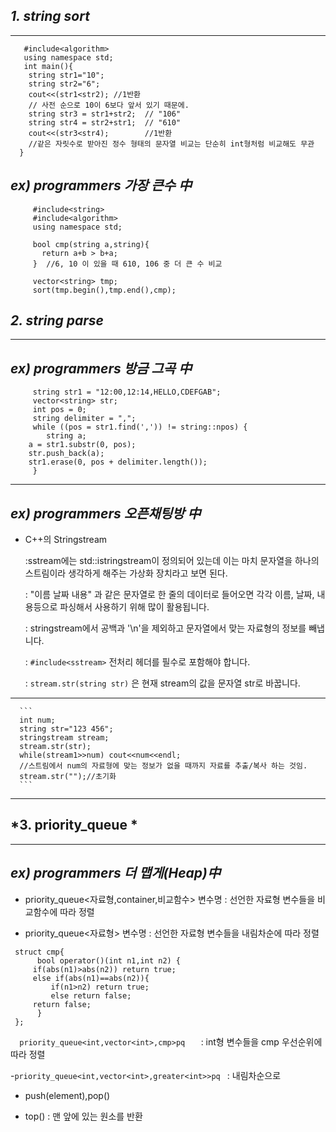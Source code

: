 ## *1. string sort*

<hr>

  ```#include<string> 
     #include<algorithm> 
     using namespace std;
     int main(){
      string str1="10";
      string str2="6";
      cout<<(str1<str2); //1반환 
      // 사전 순으로 10이 6보다 앞서 있기 때문에.
      string str3 = str1+str2;  // "106"
      string str4 = str2+str1;  // "610"
      cout<<(str3<str4);        //1반환
      //같은 자릿수로 받아진 정수 형태의 문자열 비교는 단순히 int형처럼 비교해도 무관
    }
```
    
## *ex) programmers 가장 큰수 中*
 
 ```
      #include<string>
      #include<algorithm>
      using namespace std;
      
      bool cmp(string a,string){
        return a+b > b+a;
      }  //6, 10 이 있을 때 610, 106 중 더 큰 수 비교
     
      vector<string> tmp;
      sort(tmp.begin(),tmp.end(),cmp);
 ```

## *2. string parse*

<hr>


## *ex) programmers 방금 그곡 中*


```
     string str1 = "12:00,12:14,HELLO,CDEFGAB"; 
     vector<string> str;
     int pos = 0;
     string delimiter = ",";
     while ((pos = str1.find(',')) != string::npos) {
     	string a;
	a = str1.substr(0, pos);
	str.push_back(a);
	str1.erase(0, pos + delimiter.length());
     }
```


<hr>


## *ex) programmers 오픈채팅방 中*

  - C++의 Stringstream 
     
      :sstream에는 std::istringstream이 정의되어 있는데 이는 마치 문자열을 하나의 스트림이라
      생각하게 해주는 가상화 장치라고 보면 된다.
      
      : "이름 날짜 내용" 과 같은 문자열로 한 줄의 데이터로 들어오면 각각 이름, 날짜, 내용등으로 파싱해서
     사용하기 위해 많이 활용됩니다.
      
      : stringstream에서 공백과 '\n'을 제외하고 문자열에서 맞는 자료형의 정보를 빼냅니다.
      
      :  ```#include<sstream>```  전처리 헤더를 필수로 포함해야 합니다.
      
      :  ```stream.str(string str)```  은 현재 stream의 값을 문자열 str로 바꿉니다.
      
<hr>

      ```
      int num;
      string str="123 456";
      stringstream stream;
      stream.str(str);
      while(stream1>>num) cout<<num<<endl;
      //스트림에서 num의 자료형에 맞는 정보가 없을 때까지 자료를 추출/복사 하는 것임.
      stream.str("");//초기화
      ```
      
<hr>


## *3. priority_queue *


<hr>

## *ex) programmers 더 맵게(Heap)中*

  - priority_queue<자료형,container,비교함수> 변수명
    : 선언한 자료형 변수들을 비교함수에 따라 정렬
    
  - priority_queue<자료형> 변수명
    : 선언한 자료형 변수들을 내림차순에 따라 정렬
    
   ```
   	struct cmp{
         bool operator()(int n1,int n2) {
	 	if(abs(n1)>abs(n2)) return true;
		else if(abs(n1)==abs(n2)){
			if(n1>n2) return true;
			else return false;
		return false;
	     }
	};
   ```

   ```   priority_queue<int,vector<int>,cmp>pq    ```
    : int형 변수들을 cmp 우선순위에 따라 정렬

  -```priority_queue<int,vector<int>,greater<int>>pq ```
    : 내림차순으로 

  - push(element),pop()
  
  - top() : 맨 앞에 있는 원소를 반환


